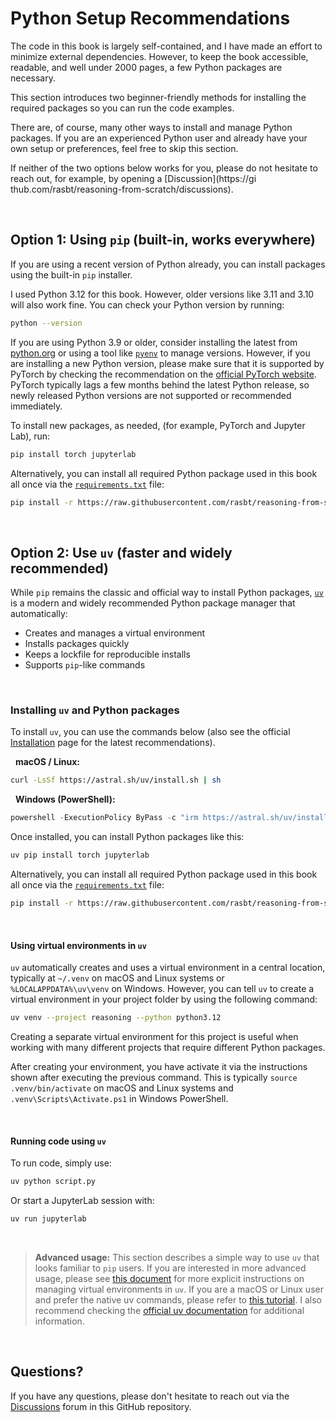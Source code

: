 # Python Setup Recommendations

The code in this book is largely self-contained, and I have made an effort to minimize external dependencies. However, to keep the book accessible, readable, and well under 2000 pages, a few Python packages are necessary.

This section introduces two beginner-friendly methods for installing the required packages so you can run the code examples. 

There are, of course, many other ways to install and manage Python packages. If you are an experienced Python user and already have your own setup or preferences, feel free to skip this section.

If neither of the two options below works for you, please do not hesitate to reach out, for example, by opening a [Discussion](https://gi
thub.com/rasbt/reasoning-from-scratch/discussions).

&nbsp;
## Option 1: Using `pip` (built-in, works everywhere)

If you are using a recent version of Python already, you can install packages using the built-in `pip` installer. 

I used Python 3.12 for this book. However, older versions like 3.11 and 3.10 will also work fine. You can check your Python version by running:

```bash
python --version
```

If you are using Python 3.9 or older, consider installing the latest from [python.org](https://www.python.org/downloads/) or using a tool like [`pyenv`](https://github.com/pyenv/pyenv) to manage versions. However, if you are installing a new Python version, please make sure that it is supported by PyTorch by checking the recommendation on the [official PyTorch website](https://pytorch.org/get-started/locally/). PyTorch typically lags a few months behind the latest Python release, so newly released Python versions are not supported or recommended immediately.

To install new packages, as needed, (for example, PyTorch and Jupyter Lab), run:

```bash
pip install torch jupyterlab
```

Alternatively, you can install all required Python package used in this book all once via the [`requirements.txt`](https://github.com/rasbt/reasoning-from-scratch/blob/main/requirements.txt) file:

```bash
pip install -r https://raw.githubusercontent.com/rasbt/reasoning-from-scratch/refs/heads/main/requirements.txt
```


&nbsp;
## Option 2: Use `uv` (faster and widely recommended)

While `pip` remains the classic and official way to install Python packages, [`uv`](https://github.com/astral-sh/uv) is a modern and widely recommended Python package manager that automatically:

- Creates and manages a virtual environment
- Installs packages quickly
- Keeps a lockfile for reproducible installs
- Supports `pip`-like commands

&nbsp;
### Installing `uv` and Python packages

To install `uv`,  you can use the commands below (also see the official [Installation](https://docs.astral.sh/uv/getting-started/installation/) page for the latest recommendations).

&nbsp;
**macOS / Linux:**

```bash
curl -LsSf https://astral.sh/uv/install.sh | sh
```

&nbsp;
**Windows (PowerShell):**

```powershell
powershell -ExecutionPolicy ByPass -c "irm https://astral.sh/uv/install.ps1 | iex"
```

Once installed, you can install Python packages like this:

```bash
uv pip install torch jupyterlab
```

Alternatively, you can install all required Python package used in this book all once via the [`requirements.txt`](https://github.com/rasbt/reasoning-from-scratch/blob/main/requirements.txt) file:

```bash
pip install -r https://raw.githubusercontent.com/rasbt/reasoning-from-scratch/refs/heads/main/requirements.txt
```


&nbsp;
#### Using virtual environments in `uv`

`uv` automatically creates and uses a virtual environment in a central location, typically at `~/.venv` on macOS and Linux systems or `%LOCALAPPDATA%\uv\venv` on Windows. However, you can tell `uv` to create a virtual environment in your project folder by using the following command:

```bash
uv venv --project reasoning --python python3.12
```

Creating a separate virtual environment for this project  is useful when working with many different projects that require different Python packages. 

After creating your environment, you have activate it via the instructions shown after executing the previous command. This is typically `source .venv/bin/activate` on macOS and Linux systems and `.venv\Scripts\Activate.ps1` in Windows PowerShell.

&nbsp;
#### Running code using `uv`

To run code, simply use:

```bash
uv python script.py
```

Or start a JupyterLab session with:

```bash
uv run jupyterlab
```

&nbsp;

> **Advanced usage:** This section describes a simple way to use `uv` that looks familiar to `pip` users. If you are interested in more advanced usage, please see [this document](https://github.com/rasbt/LLMs-from-scratch/tree/main/setup/01_optional-python-setup-preferences) for more explicit instructions on managing virtual environments in `uv`. 
> If you are a macOS or Linux user and prefer the native uv commands, please refer to [this tutorial](https://github.com/rasbt/LLMs-from-scratch/blob/main/setup/01_optional-python-setup-preferences/native-uv.md). I also recommend checking the [official uv documentation](https://docs.astral.sh/uv/) for additional information.



&nbsp;
## Questions?

If you have any questions, please don't hesitate to reach out via the [Discussions](https://github.com/rasbt/reasoning-from-scratch/discussions) forum in this GitHub repository.
